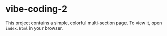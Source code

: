 # vibe-coding-2

This project contains a simple, colorful multi-section page. To view it, open `index.html` in your browser.
